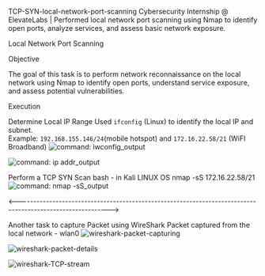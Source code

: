 TCP-SYN-local-network-port-scanning
Cybersecurity Internship @ ElevateLabs | Performed local network port scanning using Nmap to identify open ports, analyze services, and assess basic network exposure.

Local Network Port Scanning

Objective

The goal of this task is to perform network reconnaissance on the local network using Nmap to identify open ports, understand service exposure, and assess potential vulnerabilities.

Execution

Determine Local IP Range
Used `ifconfig` (Linux) to identify the local IP and subnet.  
Example: `192.168.155.146/24`(mobile hotspot) and `172.16.22.58/21` (WiFI Broadband)
![command: iwconfig_output](https://github.com/user-attachments/assets/2f307eef-eaa0-483c-8747-f9529f4935b2)

![command:  ip addr_output](https://github.com/user-attachments/assets/abef9586-b914-4a78-8e81-b9224908186f)


Perform a TCP SYN Scan
bash - in Kali LINUX OS
nmap -sS 172.16.22.58/21
![command: nmap -sS_output](https://github.com/user-attachments/assets/b60d20cb-158a-4b6e-8126-7ec7df317e0d)



<----------------------------------------------------------------------------------------------------------->



Another task to capture Packet using WireShark
Packet captured from the local network - wlan0
![wireshark-packet-capturing](https://github.com/user-attachments/assets/44966f44-b58f-47d5-8539-5438824d77c5)

![wireshark-packet-details](https://github.com/user-attachments/assets/de2aa1ff-b554-4e2f-9b4f-8181d22054b7)


![wireshark-TCP-stream](https://github.com/user-attachments/assets/2f0db210-3610-4858-9a6a-5cec6642a9f0)

